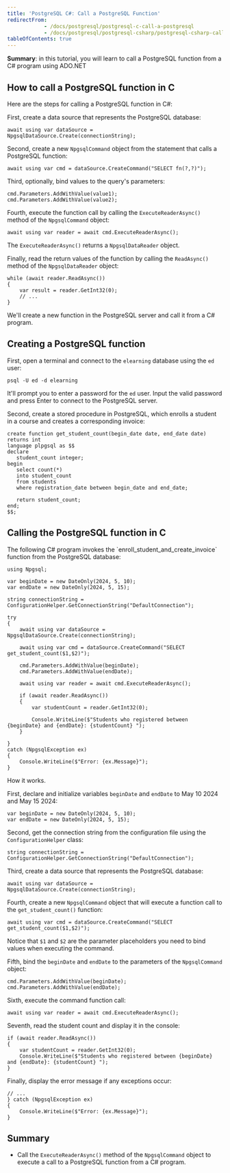 ```yaml
---
title: 'PostgreSQL C#: Call a PostgreSQL Function'
redirectFrom:
            - /docs/postgresql/postgresql-c-call-a-postgresql 
            - /docs/postgresql/postgresql-csharp/postgresql-csharp-call-postgresql-function/
tableOfContents: true
---
```


**Summary**: in this tutorial, you will learn to call a PostgreSQL function from a C# program using ADO.NET

## How to call a PostgreSQL function in C

Here are the steps for calling a PostgreSQL function in C#:

First, create a data source that represents the PostgreSQL database:

```
await using var dataSource = NpgsqlDataSource.Create(connectionString);
```

Second, create a new `NpgsqlCommand` object from the statement that calls a PostgreSQL function:

```
await using var cmd = dataSource.CreateCommand("SELECT fn(?,?)");
```

Third, optionally, bind values to the query's parameters:

```
cmd.Parameters.AddWithValue(value1);
cmd.Parameters.AddWithValue(value2);
```

Fourth, execute the function call by calling the `ExecuteReaderAsync()` method of the `NpgsqlCommand` object:

```
await using var reader = await cmd.ExecuteReaderAsync();
```

The `ExecuteReaderAsync()` returns a `NpgsqlDataReader` object.

Finally, read the return values of the function by calling the `ReadAsync()` method of the `NpgsqlDataReader` object:

```
while (await reader.ReadAsync())
{
    var result = reader.GetInt32(0);
    // ...
}
```

We'll create a new function in the PostgreSQL server and call it from a C# program.

## Creating a PostgreSQL function

First, open a terminal and connect to the `elearning` database using the `ed` user:

```
psql -U ed -d elearning
```

It'll prompt you to enter a password for the `ed` user. Input the valid password and press Enter to connect to the PostgreSQL server.

Second, create a stored procedure in PostgreSQL, which enrolls a student in a course and creates a corresponding invoice:

```
create function get_student_count(begin_date date, end_date date)
returns int
language plpgsql as $$
declare
   student_count integer;
begin
   select count(*)
   into student_count
   from students
   where registration_date between begin_date and end_date;

   return student_count;
end;
$$;
```

## Calling the PostgreSQL function in C

The following C# program invokes the \`enroll_student_and_create_invoice\` function from the PostgreSQL database:

```
using Npgsql;

var beginDate = new DateOnly(2024, 5, 10);
var endDate = new DateOnly(2024, 5, 15);

string connectionString = ConfigurationHelper.GetConnectionString("DefaultConnection");

try
{
    await using var dataSource = NpgsqlDataSource.Create(connectionString);

    await using var cmd = dataSource.CreateCommand("SELECT get_student_count($1,$2)");

    cmd.Parameters.AddWithValue(beginDate);
    cmd.Parameters.AddWithValue(endDate);

    await using var reader = await cmd.ExecuteReaderAsync();

    if (await reader.ReadAsync())
    {
        var studentCount = reader.GetInt32(0);

        Console.WriteLine($"Students who registered between {beginDate} and {endDate}: {studentCount} ");
    }

}
catch (NpgsqlException ex)
{
    Console.WriteLine($"Error: {ex.Message}");
}
```

How it works.

First, declare and initialize variables `beginDate` and `endDate` to May 10 2024 and May 15 2024:

```
var beginDate = new DateOnly(2024, 5, 10);
var endDate = new DateOnly(2024, 5, 15);
```

Second, get the connection string from the configuration file using the `ConfigurationHelper` class:

```
string connectionString = ConfigurationHelper.GetConnectionString("DefaultConnection");
```

Third, create a data source that represents the PostgreSQL database:

```
await using var dataSource = NpgsqlDataSource.Create(connectionString);
```

Fourth, create a new `NpgsqlCommand` object that will execute a function call to the `get_student_count()` function:

```
await using var cmd = dataSource.CreateCommand("SELECT get_student_count($1,$2)");
```

Notice that `$1` and `$2` are the parameter placeholders you need to bind values when executing the command.

Fifth, bind the `beginDate` and `endDate` to the parameters of the `NpgsqlCommand` object:

```
cmd.Parameters.AddWithValue(beginDate);
cmd.Parameters.AddWithValue(endDate);
```

Sixth, execute the command function call:

```
await using var reader = await cmd.ExecuteReaderAsync();
```

Seventh, read the student count and display it in the console:

```
if (await reader.ReadAsync())
{
    var studentCount = reader.GetInt32(0);
    Console.WriteLine($"Students who registered between {beginDate} and {endDate}: {studentCount} ");
}
```

Finally, display the error message if any exceptions occur:

```
// ...
} catch (NpgsqlException ex)
{
    Console.WriteLine($"Error: {ex.Message}");
}
```

## Summary

- Call the `ExecuteReaderAsync()` method of the `NpgsqlCommand` object to execute a call to a PostgreSQL function from a C# program.
